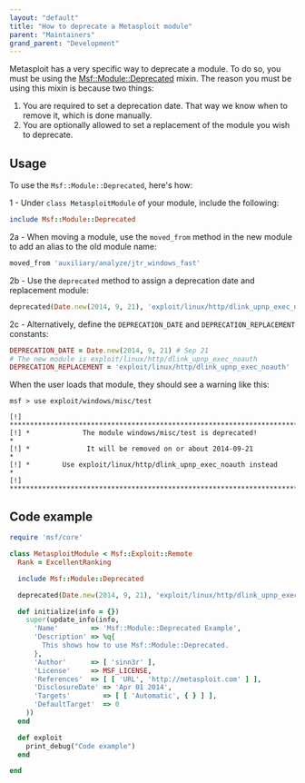 ```yaml
---
layout: "default"
title: "How to deprecate a Metasploit module"
parent: "Maintainers"
grand_parent: "Development"
---
```


Metasploit has a very specific way to deprecate a module. To do so, you must be using the [Msf::Module::Deprecated](https://github.com/rapid7/metasploit-framework/blob/master/lib/msf/core/module/deprecated.rb) mixin. The reason you must be using this mixin is because two things:

1. You are required to set a deprecation date. That way we know when to remove it, which is done manually.
2. You are optionally allowed to set a replacement of the module you wish to deprecate.

## Usage

To use the ```Msf::Module::Deprecated```, here's how:

1 - Under ```class MetasploitModule``` of your module, include the following:

```ruby
include Msf::Module::Deprecated
```

2a - When moving a module, use the ```moved_from``` method in the new module to add an alias to the old module name:

```ruby
moved_from 'auxiliary/analyze/jtr_windows_fast'
```

2b - Use the ```deprecated``` method to assign a deprecation date and replacement module:

```ruby
deprecated(Date.new(2014, 9, 21), 'exploit/linux/http/dlink_upnp_exec_noauth')
```

2c - Alternatively, define the ```DEPRECATION_DATE``` and ```DEPRECATION_REPLACEMENT``` constants:

```ruby
DEPRECATION_DATE = Date.new(2014, 9, 21) # Sep 21
# The new module is exploit/linux/http/dlink_upnp_exec_noauth
DEPRECATION_REPLACEMENT = 'exploit/linux/http/dlink_upnp_exec_noauth'
```

When the user loads that module, they should see a warning like this:

```
msf > use exploit/windows/misc/test 

[!] ************************************************************************
[!] *             The module windows/misc/test is deprecated!              *
[!] *              It will be removed on or about 2014-09-21               *
[!] *        Use exploit/linux/http/dlink_upnp_exec_noauth instead        *
[!] ************************************************************************
```

## Code example

```ruby
require 'msf/core'

class MetasploitModule < Msf::Exploit::Remote
  Rank = ExcellentRanking

  include Msf::Module::Deprecated

  deprecated(Date.new(2014, 9, 21), 'exploit/linux/http/dlink_upnp_exec_noauth')

  def initialize(info = {})
    super(update_info(info,
      'Name'        => 'Msf::Module::Deprecated Example',
      'Description' => %q{
        This shows how to use Msf::Module::Deprecated.
      },
      'Author'      => [ 'sinn3r' ],
      'License'     => MSF_LICENSE,
      'References'  => [ [ 'URL', 'http://metasploit.com' ] ],
      'DisclosureDate' => 'Apr 01 2014',
      'Targets'        => [ [ 'Automatic', { } ] ],
      'DefaultTarget'  => 0
    ))
  end

  def exploit
    print_debug("Code example")
  end

end
```